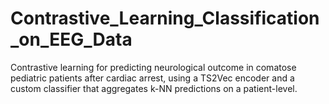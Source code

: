 # Contrastive_Learning_Classification_on_EEG_Data
Contrastive learning for predicting neurological outcome in comatose pediatric patients after cardiac arrest, using a TS2Vec encoder and a custom classifier that aggregates k-NN predictions on a patient-level.
